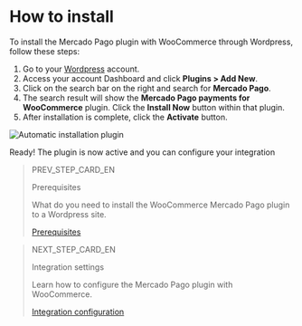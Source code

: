 # How to install

To install the Mercado Pago plugin with WooCommerce through Wordpress, follow these steps:

1. Go to your [Wordpress](https://wordpress.com/) account.
2. Access your account Dashboard and click **Plugins > Add New**.
3. Click on the search bar on the right and search for **Mercado Pago**.
4. The search result will show the **Mercado Pago payments for WooCommerce** plugin. Click the **Install Now** button within that plugin.
5. After installation is complete, click the **Activate** button.

![Automatic installation plugin](/images/woocommerce/es_automatic_install_02.gif)

Ready! The plugin is now active and you can configure your integration

> PREV_STEP_CARD_EN
>
> Prerequisites
>
> What do you need to install the WooCommerce Mercado Pago plugin to a Wordpress site.
>
> [Prerequisites](/developers/en/docs/woocommerce/previous-requirements)

> NEXT_STEP_CARD_EN
>
> Integration settings
>
> Learn how to configure the Mercado Pago plugin with WooCommerce.
>
> [Integration configuration](/developers/en/docs/woocommerce/integration-configuration)